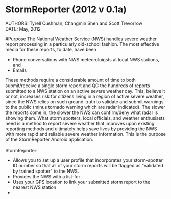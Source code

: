 # StormReporter (2012 v 0.1a)
AUTHORS: Tyrell Cushman, Changmin Shen and Scott Trevorrow</br>
DATE: May, 2012

#Purpose
The National Weather Service (NWS) handles severe weather report processing in a particularly old-school fashion. The most effective media for these reports, to date, have been
</br><UL>
<LI>Phone conversations with NWS meteoroloigsts at local NWS stations, and
<LI>Emails
</UL>
These methods require a considerable amount of time to both submit/receive a single storm report and QC the hundreds of reports submitted to a NWS station on an active severe weather day. This, believe it or not, increases risk for citizens living in a region of active severe weather, since the NWS relies on such ground-truth to validate and submit warnings to the public (minus tornado warning which are radar indicated).  The slower the reports come in, the slower the NWS can confirm/deny what radar is showing them. What storm spotters, local officials, and weather enthusiasts need is a method to report severe weather that improves upon existing reporting methods and ultimately helps save lives by providing the NWS with more rapid and reliable severe weather information.  This is the purpose of the StormReporter Android application.</br></br>
StormReporter:
</br><UL>
<LI>Allows you to set up a user profile that incorporates your storm-spotter ID number so that all of your storm reports will be flagged as "validated by trained spotter" to the NWS.
<LI>Provides the NWS with a list-for
<LI>Uses your GPS location to link your submitted storm report to the nearest NWS station
<LI>
</UL></br>
